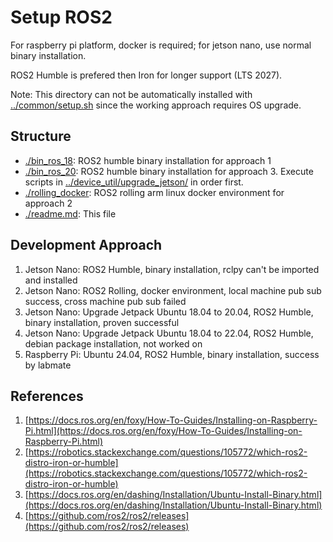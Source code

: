 # Setup ROS2

For raspberry pi platform, docker is required; for jetson nano, use normal binary installation.

ROS2 Humble is prefered then Iron for longer support (LTS 2027).

Note: This directory can not be automatically installed with [../common/setup.sh](../common/setup.sh) since the working approach requires OS upgrade.

## Structure

- [./bin_ros_18](./bin_ros_18): ROS2 humble binary installation for approach 1
- [./bin_ros_20](./bin_ros_20): ROS2 humble binary installation for approach 3. Execute scripts in [../device_util/upgrade_jetson/](../device_util/upgrade_jetson/) in order first.
- [./rolling_docker](./rolling_docker): ROS2 rolling arm linux docker environment for approach 2
- [./readme.md](./readme.md): This file

## Development Approach

1. Jetson Nano: ROS2 Humble, binary installation, rclpy can't be imported and installed
2. Jetson Nano: ROS2 Rolling, docker environment, local machine pub sub success, cross machine pub sub failed
3. Jetson Nano: Upgrade Jetpack Ubuntu 18.04 to 20.04, ROS2 Humble, binary installation, proven successful
4. Jetson Nano: Upgrade Jetpack Ubuntu 18.04 to 22.04, ROS2 Humble, debian package installation, not worked on
5. Raspberry Pi: Ubuntu 24.04, ROS2 Humble, binary installation, success by labmate

## References

1. [https://docs.ros.org/en/foxy/How-To-Guides/Installing-on-Raspberry-Pi.html](https://docs.ros.org/en/foxy/How-To-Guides/Installing-on-Raspberry-Pi.html) 
2. [https://robotics.stackexchange.com/questions/105772/which-ros2-distro-iron-or-humble](https://robotics.stackexchange.com/questions/105772/which-ros2-distro-iron-or-humble)
3. [https://docs.ros.org/en/dashing/Installation/Ubuntu-Install-Binary.html](https://docs.ros.org/en/dashing/Installation/Ubuntu-Install-Binary.html)
4. [https://github.com/ros2/ros2/releases](https://github.com/ros2/ros2/releases)
